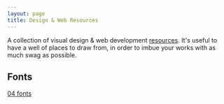 ```yaml
---
layout: page
title: Design & Web Resources
---
```


A collection of visual design & web development [resources](..). It's useful to have a well of places to draw from, in order to imbue your works with as much swag as possible.

## Fonts
[04 fonts](http://www.04.jp.org/)